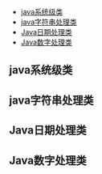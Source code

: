 * [java系统级类](#java系统级类)
* [java字符串处理类](#java字符串处理类)
* [Java日期处理类](#Java日期处理类)
* [Java数字处理类](Java数字处理类)

## java系统级类
## java字符串处理类
## Java日期处理类
## Java数字处理类
